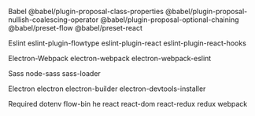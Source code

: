 Babel
@babel/plugin-proposal-class-properties
@babel/plugin-proposal-nullish-coalescing-operator
@babel/plugin-proposal-optional-chaining
@babel/preset-flow
@babel/preset-react

Eslint
eslint-plugin-flowtype
eslint-plugin-react
eslint-plugin-react-hooks

Electron-Webpack
electron-webpack
electron-webpack-eslint

Sass
node-sass
sass-loader

Electron
electron
electron-builder
electron-devtools-installer

Required
dotenv
flow-bin
he
react
react-dom
react-redux
redux
webpack
